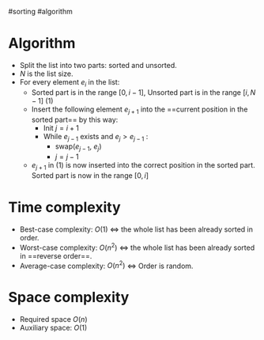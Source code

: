 #sorting #algorithm 

# Algorithm
- Split the list into two parts: sorted and unsorted.
- $N$ is the list size.
- For every element $e_i$ in the list:
	- Sorted part is in the range $[0,i-1]$, Unsorted part is in the range $[i,N-1]$ (1)
	- Insert the following element $e_{j+1}$ into the ==current position in the sorted part== by this way:
		- Init $j=i+1$ 
		- While $e_{j-1}$ exists and $e_{j} > e_{j-1}$ :
			- swap($e_{j-1}$, $e_j$)
			- $j=j-1$ 
	- $e_{j+1}$ in (1) is now inserted into the correct position in the sorted part. Sorted part is now in the range $[0,i]$ 
# Time complexity
- Best-case complexity: $O(1)$ $\iff$ the whole list has been already sorted in order.
- Worst-case complexity: $O(n^2)$ $\iff$ the whole list has been already sorted in ==reverse order==.
- Average-case complexity: $O(n^2)$ $\iff$ Order is random.
# Space complexity
- Required space $O(n)$
- Auxiliary space: $O(1)$
